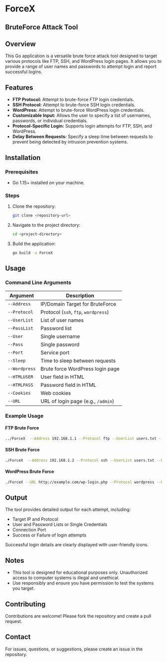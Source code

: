 # ForceX
## BruteForce Attack Tool

## Overview

This Go application is a versatile brute force attack tool designed to target various protocols like FTP, SSH, and WordPress login pages. It allows you to provide a range of user names and passwords to attempt login and report successful logins.

## Features

- **FTP Protocol:** Attempt to brute-force FTP login credentials.
- **SSH Protocol:** Attempt to brute-force SSH login credentials.
- **WordPress:** Attempt to brute-force WordPress login credentials.
- **Customizable Input:** Allows the user to specify a list of usernames, passwords, or individual credentials.
- **Protocol-Specific Login:** Supports login attempts for FTP, SSH, and WordPress.
- **Delay Between Requests:** Specify a sleep time between requests to prevent being detected by intrusion prevention systems.

## Installation

### Prerequisites

- Go 1.15+ installed on your machine.

### Steps

1. Clone the repository:
    ```bash
    git clone <repository-url>
    ```
2. Navigate to the project directory:
    ```bash
    cd <project-directory>
    ```
3. Build the application:
    ```bash
    go build -o ForceX
    ```

## Usage

### Command Line Arguments

| Argument      | Description                            |
|---------------|----------------------------------------|
| `--Address`   | IP/Domain Target for BruteForce        |
| `--Protocol`  | Protocol (`ssh`, `ftp`, `wordpress`)  |
| `--UserList`  | List of user names                     |
| `--PassList`  | Password list                          |
| `--User`      | Single username                        |
| `--Pass`      | Single password                        |
| `--Port`      | Service port                           |
| `--Sleep`     | Time to sleep between requests         |
| `--Wordpress` | Brute force WordPress login page       |
| `--HTMLUSER`  | User field in HTML                     |
| `--HTMLPASS`  | Password field in HTML                 |
| `--Cookies`   | Web cookies                            |
| `--URL`       | URL of login page (e.g., `/admin`)     |

### Example Usage

#### FTP Brute Force
```bash
../ForceX  --Address 192.168.1.1 --Protocol ftp --UserList users.txt --PassList passwords.txt --Port 21 
```

#### SSH Brute Force
```bash
./ForceX  --Address 192.168.1.2 --Protocol ssh --UserList users.txt --PassList passwords.txt --Port 22 
```

#### WordPress Brute Force
```bash
./ForceX --URL http://example.com/wp-login.php --Protocol wordpress --UserList users.txt --PassList passwords.txt 
```

## Output

The tool provides detailed output for each attempt, including:

- Target IP and Protocol
- User and Password Lists or Single Credentials
- Connection Port
- Success or Failure of login attempts

Successful login details are clearly displayed with user-friendly icons.

## Notes

- This tool is designed for educational purposes only. Unauthorized access to computer systems is illegal and unethical.
- Use responsibly and ensure you have permission to test the systems you target.


## Contributing

Contributions are welcome! Please fork the repository and create a pull request.

## Contact

For issues, questions, or suggestions, please create an issue in the repository.

